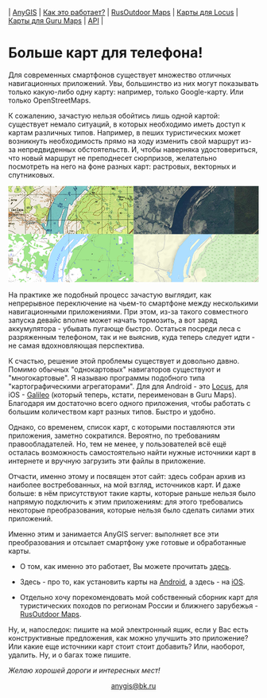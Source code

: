 | [AnyGIS][01] | [Как это работает?][02] | [RusOutdoor Maps][03] | [Карты для Locus][04] | [Карты для Guru Maps][05] | [API][06] |



[01]: ./index
[02]: ./Description
[03]: ./RusOutdoor
[04]: ./Locus
[05]: ./Galileo
[06]: ./API

#

# Больше карт для телефона! 

Для современных смартфонов существует множество отличных навигационных приложений. Увы, большинство из них могут показывать только какую-либо одну карту: например, только Google-карту. Или только OpenStreetMaps. 

К сожалению,  зачастую нельзя обойтись лишь одной картой:  существует немало ситуаций, в которых необходимо иметь доступ к картам различных типов. Например, в пеших туристических может возникнуть необходимость прямо на ходу изменить свой маршрут из-за непредвиденных обстоятельств. И, чтобы наверняка удостовериться, что новый маршрут не преподнесет сюрпризов, желательно посмотреть на него на фоне разных карт: растровых, векторных и спутниковых. 

![Alt text](./4maps.jpg)

На практике же подобный процесс зачастую выглядит, как непрерывное переключение на чьем-то смартфоне между несколькими навигационными приложениями. При этом, из-за такого совместного запуска девайс вполне может начать тормозить, а вот заряд аккумулятора - убывать пугающе быстро.  Остаться посреди леса с разряженным телефоном, так и не выяснив, куда теперь следует идти - не самая вдохновляющая перспектива.

К счастью, решение этой проблемы существует и довольно давно. Помимо обычных "однокартовых" навигаторов существуют и "многокартовые". Я называю программы подобного типа "картографическими агрегаторами".  Для для Android - это [Locus][1], для iOS -  [Galileo][2] (который теперь, кстати, переименован в Guru Maps).  Благодаря им достаточно всего одного приложения, чтобы работать с большим количеством карт разных типов. Быстро и удобно.

Однако, со временем, список карт, с которыми поставляются эти приложения, заметно сократился. Вероятно, по требованиям правообладателей.  Но, тем не менее, у пользователей всё ещё осталась возможность самостоятельно найти нужные источники карт в интернете и вручную загрузить эти файлы в приложение. 

Отчасти, именно этому и посвящен этот сайт: здесь собран архив из наиболее востребованных, на мой взгляд, источников карт.  И даже больше: в нём присутствуют такие карты, которые раньше нельзя было напрямую подключить к этим приложениям: для этого требовались некоторые преобразования, которые нельзя было сделать силами этих приложений. 

Именно этим и занимается AnyGIS server: выполняет все эти преобразования и отсылает смартфону уже готовые и обработанные карты. 


* О том, как именно это работает, Вы можете прочитать [здесь][03].

* Здесь - про то, как установить карты на [Android][04], а здесь - на [iOS][05].

* Отдельно хочу порекомендовать мой собственный сборник карт для туристических походов по регионам России и ближнего зарубежья - [RusOutdoor Maps][03]. 

Ну, и, напоследок: пишите на мой электронный ящик, если у Вас есть конструктивные предложения, как можно улучшить это приложение?  Или какие еще источники  карт стоит стоит добавить? Или, наоборот, удалить. Ну, и о багах тоже пишите.

*Желаю хорошей дороги и интересных мест!*


<p align="center">
<a href="mailto:anygis@bk.ru">anygis@bk.ru</a> 
</p>


[1]: https://www.locusmap.eu/
[2]: https://gurumaps.app/


